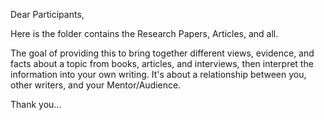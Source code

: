 Dear Participants,

Here is the folder contains the Research Papers, Articles, and all.

The goal of providing this to bring together different views, evidence, and facts about a topic from 
books, articles, and interviews, then interpret the information into your own writing. 
It's about a relationship between you, other writers, and your Mentor/Audience.

Thank you...
